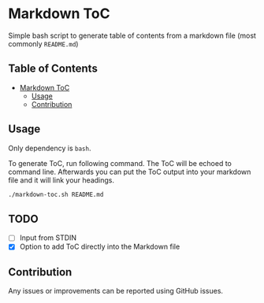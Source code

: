 # Markdown ToC

Simple bash script to generate table of contents from a markdown file (most commonly `README.md`)

## Table of Contents

- [Markdown ToC](#markdown-toc)
  - [Usage](#usage)
  - [Contribution](#contribution)

## Usage

Only dependency is `bash`.

To generate ToC, run following command. The ToC will be echoed to command line. Afterwards you can put the ToC output into your markdown file and it will link your headings.

```bash
./markdown-toc.sh README.md
```

## TODO

 - [ ] Input from STDIN
 - [x] Option to add ToC directly into the Markdown file

## Contribution

Any issues or improvements can be reported using GitHub issues.
